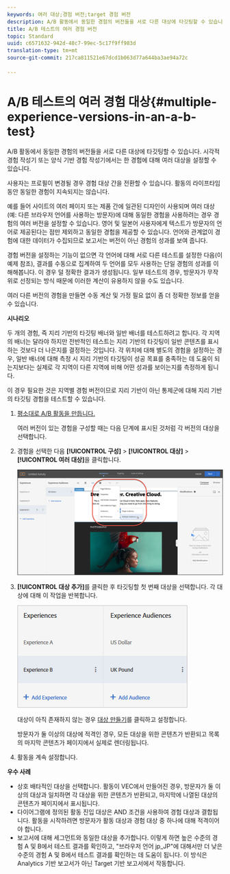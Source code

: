 ```yaml
---
keywords: 여러 대상;경험 버전;target 경험 버전
description: A/B 활동에서 동일한 경험의 버전들을 서로 다른 대상에 타깃팅할 수 있습니다. 시각적 경험 작성기 또는 양식 기반 경험 작성기에서는 한 경험에 대해 여러 대상을 설정할 수 있습니다.
title: A/B 테스트의 여러 경험 버전
topic: Standard
uuid: c6571632-942d-48c7-99ec-5c17f9ff983d
translation-type: tm+mt
source-git-commit: 217ca811521e67dcd1b063d77a644ba3ae94a72c

---
```



# A/B 테스트의 여러 경험 대상{#multiple-experience-versions-in-an-a-b-test}

A/B 활동에서 동일한 경험의 버전들을 서로 다른 대상에 타깃팅할 수 있습니다. 시각적 경험 작성기 또는 양식 기반 경험 작성기에서는 한 경험에 대해 여러 대상을 설정할 수 있습니다.

사용자는 프로필이 변경될 경우 경험 대상 간을 전환할 수 있습니다. 활동의 라이프타임 동안 동일한 경험이 지속되지는 않습니다.

예를 들어 사이트의 여러 페이지 또는 제품 간에 일관된 디자인이 사용되며 여러 대상(예: 다른 브라우저 언어를 사용하는 방문자)에 대해 동일한 경험을 사용하려는 경우 경험의 여러 버전을 설정할 수 있습니다. 영어 및 일본어 사용자에게 텍스트가 방문자의 언어로 제공된다는 점만 제외하고 동일한 경험을 제공할 수 있습니다. 언어와 관계없이 경험에 대한 데이터가 수집되므로 보고서는 버전이 아닌 경험의 성과를 보여 줍니다.

경험 버전을 설정하는 기능이 없으면 각 언어에 대해 서로 다른 테스트를 설정한 다음(이 예제 참조), 결과를 수동으로 집계하여 두 언어를 모두 사용하는 단일 경험의 성과를 이해해봅니다. 이 경우 덜 정확한 결과가 생성됩니다. 일부 테스트의 경우, 방문자가 무작위로 선정되는 방식 때문에 이러한 계산이 유용하지 않을 수도 있습니다.

여러 다른 버전의 경험을 만들면 수동 계산 및 가정 필요 없이 좀 더 정확한 정보를 얻을 수 있습니다.

**시나리오**

두 개의 경험, 즉 지리 기반의 타깃팅 배너와 일반 배너를 테스트하려고 합니다. 각 지역의 배너는 달라야 하지만 전반적인 테스트는 지리 기반의 타깃팅이 일반 콘텐츠를 표시하는 것보다 더 나은지를 결정하는 것입니다. 각 위치에 대해 별도의 경험을 설정하는 경우, 일반 배너에 대해 측정 시 지리 기반의 타깃팅이 성공 목표를 충족하는 데 도움이 되는지보다는 실제로 각 지역이 다른 지역에 비해 어떤 성과를 보이는지를 측정하게 됩니다.

이 경우 필요한 것은 지역별 경험 버전이므로 지리 기반이 아닌 통제군에 대해 지리 기반의 타깃팅 경험을 테스트할 수 있습니다.

1. [평소대로 A/B 활동을 만듭니다.](../../../c-activities/t-test-ab/t-test-create-ab/test-create-ab.md#task_68C8079BF9FF4625A3BD6680D554BB72)

   여러 버전이 있는 경험을 구성할 때는 다음 단계에 표시된 것처럼 각 버전의 대상을 선택합니다.

1. 경험을 선택한 다음 **[!UICONTROL 구성]** &gt; **[!UICONTROL 대상]** &gt; **[!UICONTROL 여러 대상]**&#x200B;을 클릭합니다.

   ![여러 대상 선택 사항](/help/c-activities/t-test-ab/t-test-create-ab/assets/multiple-audiences-new.png)

1. **[!UICONTROL 대상 추가]**&#x200B;를 클릭한 후 타깃팅할 첫 번째 대상을 선택합니다. 각 대상에 대해 이 작업을 반복합니다.

   ![](assets/exp-versions.png)

   대상이 아직 존재하지 않는 경우 [대상 만들기](../../../c-target/c-audiences/create-audience.md#task_E18BD77A9A8F4ED0AC50569F94556558)를 클릭하고 설정합니다.

   방문자가 둘 이상의 대상에 적격인 경우, 모든 대상을 위한 콘텐츠가 반환되고 목록의 마지막 콘텐츠가 페이지에서 실제로 렌더링됩니다.

1. 활동을 계속 설정합니다.

**우수 사례**

* 상호 배타적인 대상을 선택합니다. 활동이 VEC에서 만들어진 경우, 방문자가 둘 이상의 대상과 일치하면 각 대상을 위한 콘텐츠가 반환되고, 마지막에 나열된 대상의 콘텐츠가 페이지에서 표시됩니다.
* 다이어그램에 정의된 활동 진입 대상은 AND 조건을 사용하여 경험 대상과 결합됩니다. 활동을 시작하려면 방문자가 활동 대상과 경험 대상 중 하나에 대해 적격이어야 합니다.
* 보고서에 대해 세그먼트와 동일한 대상을 추가합니다. 이렇게 하면 높은 수준의 경험 A 및 B에서 테스트 결과를 확인하고, "브라우저 언어 jp_JP"에 대해서만 더 낮은 수준의 경험 A 및 B에서 테스트 결과를 확인하는 데 도움이 됩니다. 이 방식은 Analytics 기반 보고서가 아닌 Target 기반 보고서에서 작동합니다.

